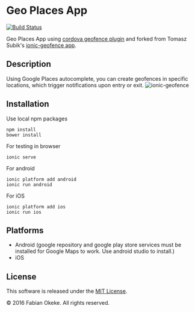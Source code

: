 # Geo Places App

[![Build Status](https://travis-ci.org/cowbell/ionic-geofence.svg?branch=master)](https://travis-ci.org/cowbell/ionic-geofence)

Geo Places App using [cordova geofence plugin](https://github.com/tsubik/cordova-plugin-geofence) and forked from Tomasz Subik's
[ionic-geofence app](https://github.com/cowbell/ionic-geofence).

## Description
Using Google Places autocomplete, you can create geofences in specific locations, which trigger notifications upon entry or exit.
![ionic-geofence](https://cloud.githubusercontent.com/assets/1286444/4302807/604c7c5e-3e5e-11e4-87df-99b22abffdc8.jpg)

## Installation

Use local npm packages

```
npm install
bower install
```

For testing in browser

```
ionic serve
```

For android

```
ionic platform add android
ionic run android
```

For iOS

```
ionic platform add ios
ionic run ios
```

## Platforms

- Android (google repository and google play store services must be installed for Google Maps to work. Use android studio to install.)
- iOS

## License

This software is released under the [MIT License](https://raw.githubusercontent.com/tsubik/ionic-geofence/master/LICENSE).

© 2016 Fabian Okeke. All rights reserved.
